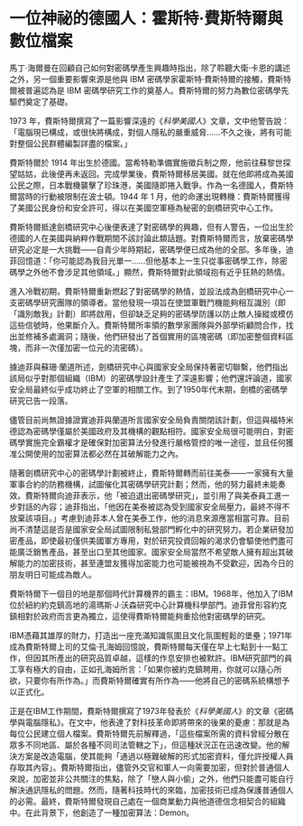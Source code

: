 # 一位神祕的德國人：霍斯特·費斯特爾與數位檔案
馬丁·海爾曼在回顧自己如何對密碼學產生興趣時指出，除了聆聽大衛·卡恩的講述之外，另一個重要影響來源是他與 IBM 密碼學家霍斯特·費斯特爾的接觸，費斯特爾被普遍認為是 IBM 密碼學研究工作的奠基人。費斯特爾的努力為數位密碼學先驅們奠定了基礎。

1973 年，費斯特爾撰寫了一篇影響深遠的《*科學美國人*》文章，文中他警告說：「電腦現已構成，或很快將構成，對個人隱私的嚴重威脅……不久之後，將有可能對整個公民群體編製詳盡的檔案。」

費斯特爾於 1914 年出生於德國。當希特勒準備實施徵兵制之際，他前往蘇黎世探望姑姑，此後便再未返回。完成學業後，費斯特爾移居美國。就在他即將成為美國公民之際，日本戰機襲擊了珍珠港，美國隨即捲入戰爭。作為一名德國人，費斯特爾當時的行動被限制在波士頓。1944 年 1 月，他的命運出現轉機：費斯特爾獲得了美國公民身份和安全許可，得以在美國空軍極為秘密的劍橋研究中心工作。

費斯特爾抵達劍橋研究中心後便表達了對密碼學的興趣，但有人警告，一位出生於德國的人在美國與納粹作戰期間不該討論此類話題。對費斯特爾而言，放棄密碼學研究必定是一大挑戰——自青少年時期起，密碼學便已成為他的全部。多年後，迪菲回憶道：「你可能認為我目光單一……但他基本上一生只從事密碼學工作，除密碼學之外他不會涉足其他領域。」顯然，費斯特爾對此領域抱有近乎狂熱的熱情。

進入冷戰初期，費斯特爾重新燃起了對密碼學的熱情，並設法成為劍橋研究中心一支密碼學研究團隊的領導者。當他發現一項旨在使盟軍戰鬥機能夠相互識別（即「識別敵我」計劃）即將啟用，但卻缺乏足夠的密碼學防護以防止敵人操縱或模仿這些信號時，他果斷介入。費斯特爾所率領的數學家團隊與外部學術顧問合作，找出並修補多處漏洞；隨後，他們研發出了首個實用的區塊密碼（即加密整個資料區塊，而非一次僅加密一位元的流密碼）。

據迪菲與蘇珊·蘭道所述，劍橋研究中心與國家安全局保持著密切聯繫，他們指出該局似乎對那個組織（IBM）的密碼學設計產生了深遠影響；他們還評論道，國家安全局最終似乎成功終止了空軍的相關工作。到了1950年代末期，劍橋的密碼學研究已告一段落。

儘管目前尚無證據證實迪菲與蘭道所言國家安全局負責關閉該計劃，但這與福特米德認為密碼學僅屬於美國政府及其機構的觀點相符。國家安全局很可能明白，對密碼學實施完全霸權才是確保對加密算法分發進行嚴格管控的唯一途徑，並且任何獲准公開使用的加密算法都必然在其破解能力之內。

隨著劍橋研究中心的密碼學計劃被終止，費斯特爾轉而前往美泰——一家擁有大量軍事合約的防務機構，試圖催化其密碼學研究計劃；然而，他的努力最終未能奏效。費斯特爾向迪菲表示，他「被迫退出密碼學研究」，並引用了與美泰員工進一步對話的內容；迪菲指出，「他因在美泰被認為受到國家安全局壓力，最終不得不放棄該項目。」考慮到迪菲本人曾在美泰工作，他的消息來源應當相當可靠。目前尚不清楚這是否是國家安全局試圖限制私營部門孵化中的研究努力。若企業研發加密產品，即使最初僅供美國軍方專用，對於研究投資回報的渴求仍會驅使他們盡可能廣泛銷售產品，甚至出口至其他國家。國家安全局當然不希望敵人擁有超出其破解能力的加密技術，甚至連盟友獲得加密能力也可能被視為不受歡迎，因為今日的朋友明日可能成為敵人。

費斯特爾下一個目的地是那個時代計算機界的霸主：IBM。1968年，他加入了IBM位於紐約約克鎮高地的湯瑪斯·J·沃森研究中心計算機科學部門。迪菲曾形容約克鎮相對於政府而言更為獨立，這使得費斯特爾能夠重拾他對密碼學的研究。

IBM憑藉其雄厚的財力，打造出一座充滿知識氛圍且文化氛圍輕鬆的堡壘；1971年成為費斯特爾上司的艾倫·孔海姆回憶說，費斯特爾每天僅在早上七點到十一點工作，但因其所產出的研究品質卓越，這樣的作息安排也被默許。IBM研究部門的員工享有極大的自由，正如孔海姆所言：「如果你被約克鎮聘用，你就可以隨心所欲，只要你有所作為。」而費斯特爾確實有所作為——他將自己的密碼系統構想予以正式化。

正是在IBM工作期間，費斯特爾撰寫了1973年發表於《*科學美國人*》的文章《密碼學與電腦隱私》。在文中，他表達了對科技革命即將帶來的後果的憂慮：那就是為每位公民建立個人檔案。費斯特爾先前解釋過，「這些檔案所需的資料曾經分散在眾多不同地區、屬於各種不同司法管轄之下」，但這種狀況正在迅速改變。他的解決方案是改造電腦，使其能夠「通過以極難破解的形式加密資料，僅允許授權人員存取其內容」。費斯特爾指出，儘管外交官和軍人一向需要加密，但對於普通個人來說，加密並非公共關注的焦點，除了「戀人與小偷」之外，他們只能盡可能自行解決通訊隱私的問題。然而，隨著科技時代的來臨，加密技術已成為保護普通個人的必需。最終，費斯特爾發現自己處在一個商業動力與他道德信念相契合的組織中。在此背景下，他創造了一種加密算法：Demon。